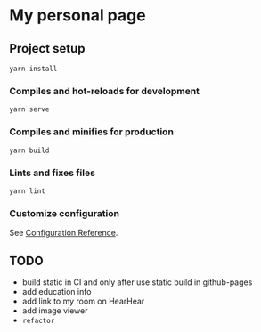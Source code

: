 # My personal page

## Project setup
```
yarn install
```

### Compiles and hot-reloads for development
```
yarn serve
```

### Compiles and minifies for production
```
yarn build
```

### Lints and fixes files
```
yarn lint
```

### Customize configuration
See [Configuration Reference](https://cli.vuejs.org/config/).


## TODO
- build static in CI and only after use static build in github-pages
- add education info
- add link to my room on HearHear
- add image viewer
- `refactor`
